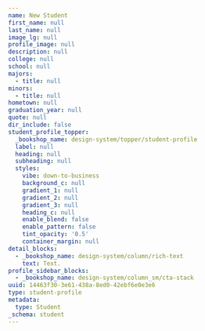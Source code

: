 ```yaml
---
name: New Student
first_name: null
last_name: null
image_lg: null
profile_image: null
description: null
college: null
school: null
majors:
  - title: null
minors:
  - title: null
hometown: null
graduation_year: null
quote: null
dir_include: false
student_profile_topper:
  _bookshop_name: design-system/topper/student-profile
  label: null
  heading: null
  subheading: null
  styles:
    vibe: down-to-business
    background_c: null
    gradient_1: null
    gradient_2: null
    gradient_3: null
    heading_c: null
    enable_blend: false
    enable_pattern: false
    tint_opacity: '0.5'
    container_margin: null
detail_blocks:
  - _bookshop_name: design-system/column/rich-text
    text: Text.
profile_sidebar_blocks:
  - _bookshop_name: design-system/column_sm/cta-stack
uuid: 14463f30-3e61-438a-8ed0-42ebf6e0e3e6
type: student-profile
metadata:
  type: Student
_schema: student
---
```

